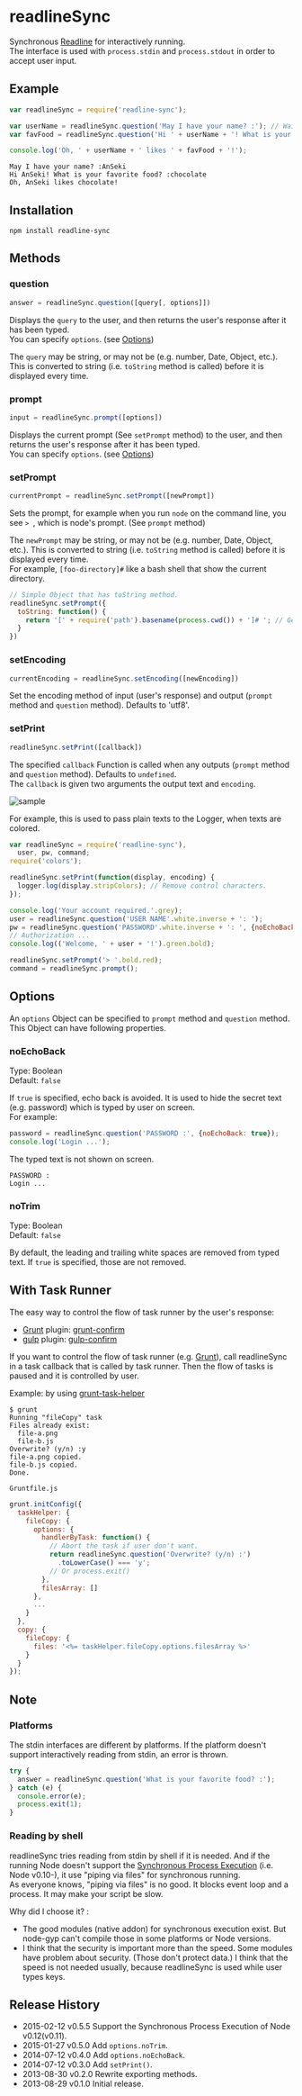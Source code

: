 # readlineSync

Synchronous [Readline](http://nodejs.org/api/readline.html) for interactively running.  
The interface is used with `process.stdin` and `process.stdout` in order to accept user input.

## Example

```js
var readlineSync = require('readline-sync');

var userName = readlineSync.question('May I have your name? :'); // Wait for user's response.
var favFood = readlineSync.question('Hi ' + userName + '! What is your favorite food? :');

console.log('Oh, ' + userName + ' likes ' + favFood + '!');
```

```
May I have your name? :AnSeki
Hi AnSeki! What is your favorite food? :chocolate
Oh, AnSeki likes chocolate!
```

## Installation

```
npm install readline-sync
```

## Methods

### question

```js
answer = readlineSync.question([query[, options]])
```

Displays the `query` to the user, and then returns the user's response after it has been typed.  
You can specify `options`. (see [Options](#options))

The `query` may be string, or may not be (e.g. number, Date, Object, etc.). This is converted to string (i.e. `toString` method is called) before it is displayed every time.

### prompt

```js
input = readlineSync.prompt([options])
```

Displays the current prompt (See `setPrompt` method) to the user, and then returns the user's response after it has been typed.  
You can specify `options`. (see [Options](#options))

### setPrompt

```js
currentPrompt = readlineSync.setPrompt([newPrompt])
```

Sets the prompt, for example when you run `node` on the command line, you see `> `, which is node's prompt. (See `prompt` method)

The `newPrompt` may be string, or may not be (e.g. number, Date, Object, etc.). This is converted to string (i.e. `toString` method is called) before it is displayed every time.  
For example, `[foo-directory]#` like a bash shell that show the current directory.

```js
// Simple Object that has toString method.
readlineSync.setPrompt({
  toString: function() {
    return '[' + require('path').basename(process.cwd()) + ']# '; // Get and show current directory.
  }
})
```

### setEncoding

```js
currentEncoding = readlineSync.setEncoding([newEncoding])
```

Set the encoding method of input (user's response) and output (`prompt` method and `question` method). Defaults to 'utf8'.

### setPrint

```js
readlineSync.setPrint([callback])
```

The specified `callback` Function is called when any outputs (`prompt` method and `question` method). Defaults to `undefined`.  
The `callback` is given two arguments the output text and `encoding`.

![sample](cl_01.png)

For example, this is used to pass plain texts to the Logger, when texts are colored.

```js
var readlineSync = require('readline-sync'),
  user, pw, command;
require('colors');

readlineSync.setPrint(function(display, encoding) {
  logger.log(display.stripColors); // Remove control characters.
});

console.log('Your account required.'.grey);
user = readlineSync.question('USER NAME'.white.inverse + ': ');
pw = readlineSync.question('PASSWORD'.white.inverse + ': ', {noEchoBack: true});
// Authorization ...
console.log(('Welcome, ' + user + '!').green.bold);

readlineSync.setPrompt('> '.bold.red);
command = readlineSync.prompt();
```

## Options

An `options` Object can be specified to `prompt` method and `question` method. This Object can have following properties.

### noEchoBack

Type: Boolean  
Default: `false`

If `true` is specified, echo back is avoided. It is used to hide the secret text (e.g. password) which is typed by user on screen.  
For example:

```js
password = readlineSync.question('PASSWORD :', {noEchoBack: true});
console.log('Login ...');
```

The typed text is not shown on screen.

```shell
PASSWORD :
Login ...
```

### noTrim

Type: Boolean  
Default: `false`

By default, the leading and trailing white spaces are removed from typed text. If `true` is specified, those are not removed.

## With Task Runner

The easy way to control the flow of task runner by the user's response:
* [Grunt](http://gruntjs.com/) plugin: [grunt-confirm](https://github.com/anseki/grunt-confirm)
* [gulp](http://gulpjs.com/) plugin: [gulp-confirm](https://github.com/anseki/gulp-confirm)

If you want to control the flow of task runner (e.g. [Grunt](http://gruntjs.com/)), call readlineSync in a task callback that is called by task runner. Then the flow of tasks is paused and it is controlled by user.

Example: by using [grunt-task-helper](https://github.com/anseki/grunt-task-helper)

```shell
$ grunt
Running "fileCopy" task
Files already exist:
  file-a.png
  file-b.js
Overwrite? (y/n) :y
file-a.png copied.
file-b.js copied.
Done.
```

`Gruntfile.js`

```js
grunt.initConfig({
  taskHelper: {
    fileCopy: {
      options: {
        handlerByTask: function() {
          // Abort the task if user don't want.
          return readlineSync.question('Overwrite? (y/n) :')
            .toLowerCase() === 'y';
          // Or process.exit()
        },
        filesArray: []
      },
      ...
    }
  },
  copy: {
    fileCopy: {
      files: '<%= taskHelper.fileCopy.options.filesArray %>'
    }
  }
});
```

## Note

### Platforms

The stdin interfaces are different by platforms. If the platform doesn't support interactively reading from stdin, an error is thrown.

```js
try {
  answer = readlineSync.question('What is your favorite food? :');
} catch (e) {
  console.error(e);
  process.exit(1);
}
```

### Reading by shell

readlineSync tries reading from stdin by shell if it is needed. And if the running Node doesn't support the [Synchronous Process Execution](http://nodejs.org/api/child_process.html#child_process_synchronous_process_creation) (i.e. Node v0.10-), it use "piping via files" for synchronous running.  
As everyone knows, "piping via files" is no good. It blocks event loop and a process. It may make your script be slow.

Why did I choose it? :

+ The good modules (native addon) for synchronous execution exist. But node-gyp can't compile those in some platforms or Node versions.
+ I think that the security is important more than the speed. Some modules have problem about security. (Those don't protect data.) I think that the speed is not needed usually, because readlineSync is used while user types keys.

## Release History
 * 2015-02-12           v0.5.5          Support the Synchronous Process Execution of Node v0.12(v0.11).
 * 2015-01-27           v0.5.0          Add `options.noTrim`.
 * 2014-07-12           v0.4.0          Add `options.noEchoBack`.
 * 2014-07-12           v0.3.0          Add `setPrint()`.
 * 2013-08-30           v0.2.0          Rewrite exporting methods.
 * 2013-08-29           v0.1.0          Initial release.
